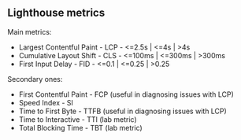 ## Lighthouse metrics
Main metrics:

- Largest Contentful Paint - LCP - <=2.5s | <=4s | >4s
- Cumulative Layout Shift - CLS - <=100ms | <=300ms | >300ms
- First Input Delay - FID - <=0.1 | <=0.25 | >0.25

Secondary ones:

 - First Contentful Paint - FCP (useful in diagnosing issues with LCP)
 - Speed Index - SI
 - Time to First Byte - TTFB (useful in diagnosing issues with LCP)
 - Time to Interactive - TTI (lab metric)
 - Total Blocking Time - TBT (lab metric)
